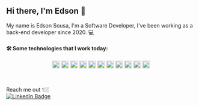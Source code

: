 ## Hi there, I'm Edson 👋

My name is Edson Sousa, I'm a Software Developer, I've been working as a back-end developer since 2020. :computer:

<h4>🛠 Some technologies that I work today: </h4>
<p align="center">
  <code><img height="20" src="https://img.shields.io/badge/-JavaScript-black?style=flat&logo=javascript"></code>
  <code><img height="20" src="https://img.shields.io/badge/-TypeScript-black?style=flat&logo=typescript"></code>
  <code><img height="20" src="https://img.shields.io/badge/-Nodejs-black?style=flat&logo=Node.js"></code>
  <code><img height="20" src="https://img.shields.io/badge/-React-black?style=flat&logo=react"></code>
  <code><img height="20" src="https://img.shields.io/badge/-Docker-black?style=flat-square&logo=docker"></code>
    <code><img height="20" src="https://img.shields.io/badge/-Jest-green?style=flat-square&logo=jest"></code>
  <code><img height="20" src="https://img.shields.io/badge/-PostgreSQL-336791?style=flat-square&logo=postgresql"></code>
  <code><img height="20" src="https://img.shields.io/badge/-MySQL-black?style=flat"></code>
    <code><img height="20" src="https://img.shields.io/badge/-MongoDb-007ACC?style=flat&logo=mongodb"></code>
   <code><img height="20" src="https://img.shields.io/badge/-NestJs-007ACC?style=flat&logo=nestjs"></code>
   <code><img height="20" src="https://img.shields.io/badge/-Serverless-007ACC?style=flat&logo=serverless"></code>
</p>
<br /> 

Reach me out 👇🏼 <br /> 
 [![Linkedin Badge](https://img.shields.io/badge/-LinkedIn-blue?style=flat-square&logo=Linkedin&logoColor=white&link=https://www.linkedin.com/in/isadora-rodrigues-stangarlin-48402b141/)](https://www.linkedin.com/in/edson-sousa-936277b5/) 
